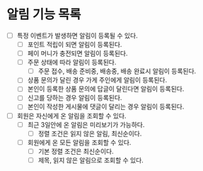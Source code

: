 # 알림 기능 목록

* [ ] 특정 이벤트가 발생하면 알림이 등록될 수 있다.
  * [ ] 포인트 적립이 되면 알림이 등록된다.
  * [ ] 페이 머니가 충전되면 알림이 등록된다.
  * [ ] 주문 상태에 따라 알림이 등록된다.
    * [ ] 주문 접수, 배송 준비중, 배송중, 배송 완료시 알림이 등록된다.
  * [ ] 상품 문의가 달린 경우 가게 주인에게 알림이 등록된다.
  * [ ] 본인이 등록한 상품 문의에 답글이 달린다면 알림이 등록된다.
  * [ ] 신고를 당하는 경우 알림이 등록된다.
  * [ ] 본인이 작성한 게시물에 댓글이 달리는 경우 알림이 등록된다.
* [ ] 회원은 자신에게 온 알림을 조회할 수 있다.
  * [ ] 최근 3일안에 온 알림은 미리보기가 가능하다.
    * [ ] 정렬 조건은 읽지 않은 알림, 최신순이다.
  * [ ] 회원에게 온 모든 알림을 조회할 수 있다.
    * [ ] 기본 정렬 조건은 최신순이다.
    * [ ] 제목, 읽지 않은 알림으로 조회할 수 있다.

